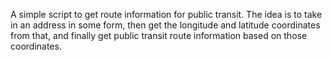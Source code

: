 A simple script to get route information for public transit.
The idea is to take in an address in some form, then get the
longitude and latitude coordinates from that, and finally get
public transit route information based on those coordinates.
